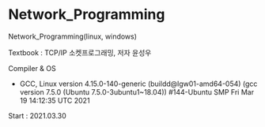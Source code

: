 # Network_Programming
Network_Programming(linux, windows)

Textbook : TCP/IP 소켓프로그래밍, 저자 윤성우

Compiler & OS 
 - GCC, Linux version 4.15.0-140-generic (buildd@lgw01-amd64-054) (gcc version 7.5.0 (Ubuntu 7.5.0-3ubuntu1~18.04)) #144-Ubuntu SMP Fri Mar 19 14:12:35 UTC 2021

Start : 2021.03.30
